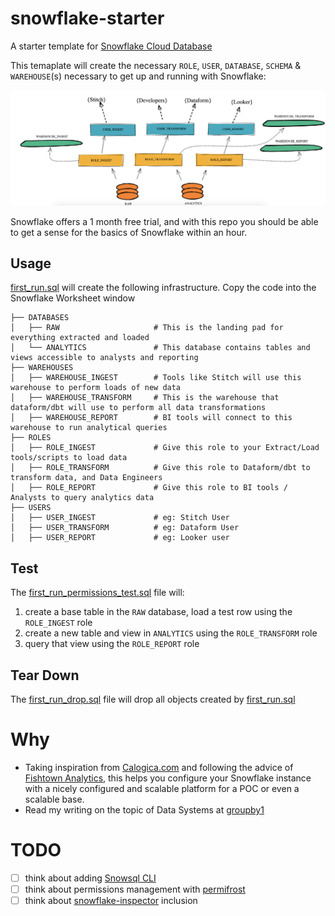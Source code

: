 # snowflake-starter
A starter template for [Snowflake Cloud Database](www.snowflake.com)

This temaplate will create the necessary `ROLE`, `USER`, `DATABASE`, `SCHEMA` & `WAREHOUSE`(s) necessary to get up and running with Snowflake:

![snowflake.png](/snowflake.png)

Snowflake offers a 1 month free trial, and with this repo you should be able to get a sense for the basics of Snowflake within an hour.

## Usage

[first_run.sql](/first_run.sql) will create the following infrastructure. Copy the code into the Snowflake Worksheet window 

```
├── DATABASES
│   ├── RAW                     # This is the landing pad for everything extracted and loaded
│   └── ANALYTICS               # This database contains tables and views accessible to analysts and reporting
├── WAREHOUSES
│   ├── WAREHOUSE_INGEST        # Tools like Stitch will use this warehouse to perform loads of new data
│   ├── WAREHOUSE_TRANSFORM     # This is the warehouse that dataform/dbt will use to perform all data transformations
│   ├── WAREHOUSE_REPORT        # BI tools will connect to this warehouse to run analytical queries
├── ROLES
│   ├── ROLE_INGEST             # Give this role to your Extract/Load tools/scripts to load data
│   ├── ROLE_TRANSFORM          # Give this role to Dataform/dbt to transform data, and Data Engineers
│   ├── ROLE_REPORT             # Give this role to BI tools / Analysts to query analytics data
├── USERS
│   ├── USER_INGEST             # eg: Stitch User
│   ├── USER_TRANSFORM          # eg: Dataform User
│   ├── USER_REPORT             # eg: Looker user

```



## Test

The [first_run_permissions_test.sql](/first_run_permissions_test.sql) file will:
1. create a base table in the `RAW` database, load a test row using the `ROLE_INGEST` role
1. create a new table and view in `ANALYTICS` using the `ROLE_TRANSFORM` role
1. query that view using the `ROLE_REPORT` role

## Tear Down

The [first_run_drop.sql](/first_run_drop.sql) file will drop all objects created by [first_run.sql](/first_run.sql) 


# Why

* Taking inspiration from [Calogica.com](https://Calogica.com) and following the advice of [Fishtown Analytics](https://blog.fishtownanalytics.com/how-we-configure-snowflake-fc13f1eb36c4), this helps you configure your Snowflake instance with a nicely configured and scalable platform for a POC or even a scalable base.
* Read my writing on the topic of Data Systems at [groupby1](https://groupby1.substack.com/)


# TODO
* [ ] think about adding [Snowsql CLI](https://docs.snowflake.com/en/user-guide/snowsql-install-config.html)
* [ ] think about permissions management with [permifrost](https://gitlab.com/gitlab-data/permifrost)
* [ ] think about [snowflake-inspector](http://snowflakeinspector.hashmapinc.com/) inclusion
